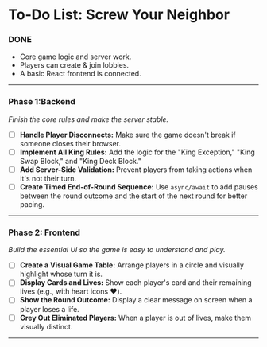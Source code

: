 # To-Do List: Screw Your Neighbor

### DONE

- Core game logic and server work.
- Players can create & join lobbies.
- A basic React frontend is connected.

---

### Phase 1:Backend 

*Finish the core rules and make the server stable.*

- [ ] **Handle Player Disconnects:** Make sure the game doesn't break if someone closes their browser.
- [ ] **Implement All King Rules:** Add the logic for the "King Exception," "King Swap Block," and "King Deck Block."
- [ ] **Add Server-Side Validation:** Prevent players from taking actions when it's not their turn.
- [ ] **Create Timed End-of-Round Sequence:** Use `async/await` to add pauses between the round outcome and the start of the next round for better pacing.

---

### Phase 2: Frontend

*Build the essential UI so the game is easy to understand and play.*

- [ ] **Create a Visual Game Table:** Arrange players in a circle and visually highlight whose turn it is.
- [ ] **Display Cards and Lives:** Show each player's card and their remaining lives (e.g., with heart icons ❤️).
- [ ] **Show the Round Outcome:** Display a clear message on screen when a player loses a life.
- [ ] **Grey Out Eliminated Players:** When a player is out of lives, make them visually distinct.

---